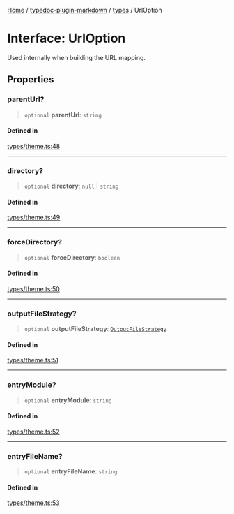 [Home](../../../README.md) / [typedoc-plugin-markdown](../../README.md) / [types](../README.md) / UrlOption

# Interface: UrlOption

Used internally when building the URL mapping.

## Properties

### parentUrl?

> `optional` **parentUrl**: `string`

#### Defined in

[types/theme.ts:48](https://github.com/typedoc2md/typedoc-plugin-markdown/blob/7934b23566f374f44fe6de5fd9240ab185bf799f/packages/typedoc-plugin-markdown/src/types/theme.ts#L48)

***

### directory?

> `optional` **directory**: `null` | `string`

#### Defined in

[types/theme.ts:49](https://github.com/typedoc2md/typedoc-plugin-markdown/blob/7934b23566f374f44fe6de5fd9240ab185bf799f/packages/typedoc-plugin-markdown/src/types/theme.ts#L49)

***

### forceDirectory?

> `optional` **forceDirectory**: `boolean`

#### Defined in

[types/theme.ts:50](https://github.com/typedoc2md/typedoc-plugin-markdown/blob/7934b23566f374f44fe6de5fd9240ab185bf799f/packages/typedoc-plugin-markdown/src/types/theme.ts#L50)

***

### outputFileStrategy?

> `optional` **outputFileStrategy**: [`OutputFileStrategy`](../../options/namespaces/maps/enumerations/OutputFileStrategy.md)

#### Defined in

[types/theme.ts:51](https://github.com/typedoc2md/typedoc-plugin-markdown/blob/7934b23566f374f44fe6de5fd9240ab185bf799f/packages/typedoc-plugin-markdown/src/types/theme.ts#L51)

***

### entryModule?

> `optional` **entryModule**: `string`

#### Defined in

[types/theme.ts:52](https://github.com/typedoc2md/typedoc-plugin-markdown/blob/7934b23566f374f44fe6de5fd9240ab185bf799f/packages/typedoc-plugin-markdown/src/types/theme.ts#L52)

***

### entryFileName?

> `optional` **entryFileName**: `string`

#### Defined in

[types/theme.ts:53](https://github.com/typedoc2md/typedoc-plugin-markdown/blob/7934b23566f374f44fe6de5fd9240ab185bf799f/packages/typedoc-plugin-markdown/src/types/theme.ts#L53)
